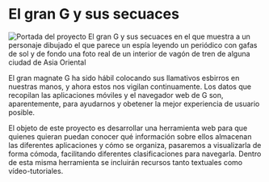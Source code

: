 # El gran G y sus secuaces

![Portada del proyecto El gran G y sus secuaces en el que muestra a un personaje dibujado el que parece un espía leyendo un periódico con gafas de sol y de fondo una foto real de un interior de vagón de tren de alguna ciudad de Asia Oriental](https://www.medialab-prado.es/sites/default/files/styles/imagenes_medianas/public/2018-07/Andoride-Espi%CC%81a.jpg?itok=TuZnx0GC "El gran G y sus secuaces")

El gran magnate G ha sido hábil colocando sus llamativos esbirros en nuestras manos, y ahora estos nos vigilan continuamente. Los datos que recopilan las aplicaciones móviles y el navegador web de G son, aparentemente, para ayudarnos y obetener la mejor experiencia de usuario posible.

El objeto de este proyecto es desarrollar una herramienta web para que quienes quieran puedan conocer qué información sobre ellos almacenan las diferentes aplicaciones y cómo se organiza, pasaremos a visualizarla de forma cómoda, facilitando diferentes clasificaciones para navegarla. Dentro de esta misma herramienta se incluirán recursos tanto textuales como vídeo-tutoriales.


